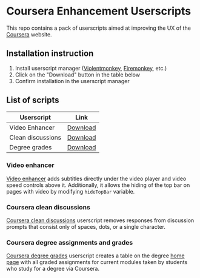 # Coursera Enhancement Userscripts

This repo contains a pack of userscripts aimed at improving the UX of the [Coursera](https://www.coursera.org) website.

## Installation instruction

1. Install userscript manager ([Violentmonkey](https://violentmonkey.github.io/), [Firemonkey](https://addons.mozilla.org/en-US/firefox/addon/firemonkey/), etc.)
2. Click on the "Download" button in the table below
3. Confirm installation in the userscript manager

## List of scripts

| Userscript        | Link                                                                                                                        |
| ----------------- | --------------------------------------------------------------------------------------------------------------------------- |
| Video Enhancer    | [Download](https://raw.githubusercontent.com/SergiusGit/Coursera-userscripts/master/src/coursera-video-enhancer.user.js)    |
| Clean discussions | [Download](https://raw.githubusercontent.com/SergiusGit/Coursera-userscripts/master/src/coursera-clean-discussions.user.js) |
| Degree grades     | [Download](https://raw.githubusercontent.com/SergiusGit/Coursera-userscripts/master/src/coursera-grades.user.js)            |

### Video enhancer

[Video enhancer](src/coursera-video-enhancer.user.js) adds subtitles directly under the video player and video speed controls above it. Additionally, it allows the hiding of the top bar on pages with video by modifying `hideTopBar` variable.

### Coursera clean discussions

[Coursera clean discussions](src/coursera-clean-discussions.user.js) userscript removes responses from discussion prompts that consist only of spaces, dots, or a single character.

### Coursera degree assignments and grades

[Coursera degree grades](src/coursera-grades.user.js) userscript creates a table on the degree [home page](https://www.coursera.org/degrees/bachelor-of-science-computer-science-london/home/) with all graded assignments for current modules taken by students who study for a degree via Coursera.
